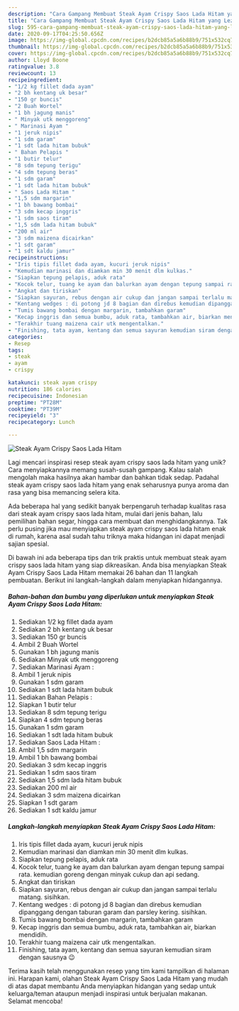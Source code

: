 ```yaml
---
description: "Cara Gampang Membuat Steak Ayam Crispy Saos Lada Hitam yang Lezat Sekali"
title: "Cara Gampang Membuat Steak Ayam Crispy Saos Lada Hitam yang Lezat Sekali"
slug: 595-cara-gampang-membuat-steak-ayam-crispy-saos-lada-hitam-yang-lezat-sekali
date: 2020-09-17T04:25:50.656Z
image: https://img-global.cpcdn.com/recipes/b2dcb85a5a6b88b9/751x532cq70/steak-ayam-crispy-saos-lada-hitam-foto-resep-utama.jpg
thumbnail: https://img-global.cpcdn.com/recipes/b2dcb85a5a6b88b9/751x532cq70/steak-ayam-crispy-saos-lada-hitam-foto-resep-utama.jpg
cover: https://img-global.cpcdn.com/recipes/b2dcb85a5a6b88b9/751x532cq70/steak-ayam-crispy-saos-lada-hitam-foto-resep-utama.jpg
author: Lloyd Boone
ratingvalue: 3.8
reviewcount: 13
recipeingredient:
- "1/2 kg fillet dada ayam"
- "2 bh kentang uk besar"
- "150 gr buncis"
- "2 Buah Wortel"
- "1 bh jagung manis"
- " Minyak utk menggoreng"
- " Marinasi Ayam "
- "1 jeruk nipis"
- "1 sdm garam"
- "1 sdt lada hitam bubuk"
- " Bahan Pelapis "
- "1 butir telur"
- "8 sdm tepung terigu"
- "4 sdm tepung beras"
- "1 sdm garam"
- "1 sdt lada hitam bubuk"
- " Saos Lada Hitam "
- "1,5 sdm margarin"
- "1 bh bawang bombai"
- "3 sdm kecap inggris"
- "1 sdm saos tiram"
- "1,5 sdm lada hitam bubuk"
- "200 ml air"
- "3 sdm maizena dicairkan"
- "1 sdt garam"
- "1 sdt kaldu jamur"
recipeinstructions:
- "Iris tipis fillet dada ayam, kucuri jeruk nipis"
- "Kemudian marinasi dan diamkan min 30 menit dlm kulkas."
- "Siapkan tepung pelapis, aduk rata"
- "Kocok telur, tuang ke ayam dan balurkan ayam dengan tepung sampai rata. kemudian goreng dengan minyak cukup dan api sedang."
- "Angkat dan tiriskan"
- "Siapkan sayuran, rebus dengan air cukup dan jangan sampai terlalu matang. sisihkan."
- "Kentang wedges : di potong jd 8 bagian dan direbus kemudian dipanggang dengan taburan garam dan parsley kering. sisihkan."
- "Tumis bawang bombai dengan margarin, tambahkan garam"
- "Kecap inggris dan semua bumbu, aduk rata, tambahkan air, biarkan mendidih."
- "Terakhir tuang maizena cair utk mengentalkan."
- "Finishing, tata ayam, kentang dan semua sayuran kemudian siram dengan sausnya 😉"
categories:
- Resep
tags:
- steak
- ayam
- crispy

katakunci: steak ayam crispy 
nutrition: 186 calories
recipecuisine: Indonesian
preptime: "PT28M"
cooktime: "PT39M"
recipeyield: "3"
recipecategory: Lunch

---
```



![Steak Ayam Crispy Saos Lada Hitam](https://img-global.cpcdn.com/recipes/b2dcb85a5a6b88b9/751x532cq70/steak-ayam-crispy-saos-lada-hitam-foto-resep-utama.jpg)

Lagi mencari inspirasi resep steak ayam crispy saos lada hitam yang unik? Cara menyiapkannya memang susah-susah gampang. Kalau salah mengolah maka hasilnya akan hambar dan bahkan tidak sedap. Padahal steak ayam crispy saos lada hitam yang enak seharusnya punya aroma dan rasa yang bisa memancing selera kita.

Ada beberapa hal yang sedikit banyak berpengaruh terhadap kualitas rasa dari steak ayam crispy saos lada hitam, mulai dari jenis bahan, lalu pemilihan bahan segar, hingga cara membuat dan menghidangkannya. Tak perlu pusing jika mau menyiapkan steak ayam crispy saos lada hitam enak di rumah, karena asal sudah tahu triknya maka hidangan ini dapat menjadi sajian spesial.




Di bawah ini ada beberapa tips dan trik praktis untuk membuat steak ayam crispy saos lada hitam yang siap dikreasikan. Anda bisa menyiapkan Steak Ayam Crispy Saos Lada Hitam memakai 26 bahan dan 11 langkah pembuatan. Berikut ini langkah-langkah dalam menyiapkan hidangannya.

<!--inarticleads1-->

##### Bahan-bahan dan bumbu yang diperlukan untuk menyiapkan Steak Ayam Crispy Saos Lada Hitam:

1. Sediakan 1/2 kg fillet dada ayam
1. Sediakan 2 bh kentang uk besar
1. Sediakan 150 gr buncis
1. Ambil 2 Buah Wortel
1. Gunakan 1 bh jagung manis
1. Sediakan  Minyak utk menggoreng
1. Sediakan  Marinasi Ayam :
1. Ambil 1 jeruk nipis
1. Gunakan 1 sdm garam
1. Sediakan 1 sdt lada hitam bubuk
1. Sediakan  Bahan Pelapis :
1. Siapkan 1 butir telur
1. Sediakan 8 sdm tepung terigu
1. Siapkan 4 sdm tepung beras
1. Gunakan 1 sdm garam
1. Sediakan 1 sdt lada hitam bubuk
1. Sediakan  Saos Lada Hitam :
1. Ambil 1,5 sdm margarin
1. Ambil 1 bh bawang bombai
1. Sediakan 3 sdm kecap inggris
1. Sediakan 1 sdm saos tiram
1. Sediakan 1,5 sdm lada hitam bubuk
1. Sediakan 200 ml air
1. Sediakan 3 sdm maizena dicairkan
1. Siapkan 1 sdt garam
1. Sediakan 1 sdt kaldu jamur




<!--inarticleads2-->

##### Langkah-langkah menyiapkan Steak Ayam Crispy Saos Lada Hitam:

1. Iris tipis fillet dada ayam, kucuri jeruk nipis
1. Kemudian marinasi dan diamkan min 30 menit dlm kulkas.
1. Siapkan tepung pelapis, aduk rata
1. Kocok telur, tuang ke ayam dan balurkan ayam dengan tepung sampai rata. kemudian goreng dengan minyak cukup dan api sedang.
1. Angkat dan tiriskan
1. Siapkan sayuran, rebus dengan air cukup dan jangan sampai terlalu matang. sisihkan.
1. Kentang wedges : di potong jd 8 bagian dan direbus kemudian dipanggang dengan taburan garam dan parsley kering. sisihkan.
1. Tumis bawang bombai dengan margarin, tambahkan garam
1. Kecap inggris dan semua bumbu, aduk rata, tambahkan air, biarkan mendidih.
1. Terakhir tuang maizena cair utk mengentalkan.
1. Finishing, tata ayam, kentang dan semua sayuran kemudian siram dengan sausnya 😉




Terima kasih telah menggunakan resep yang tim kami tampilkan di halaman ini. Harapan kami, olahan Steak Ayam Crispy Saos Lada Hitam yang mudah di atas dapat membantu Anda menyiapkan hidangan yang sedap untuk keluarga/teman ataupun menjadi inspirasi untuk berjualan makanan. Selamat mencoba!
